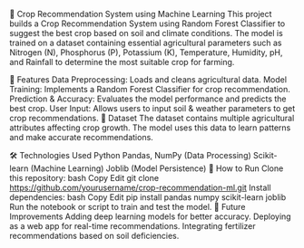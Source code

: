 🌱 Crop Recommendation System using Machine Learning
This project builds a Crop Recommendation System using Random Forest Classifier to suggest the best crop based on soil and climate conditions. The model is trained on a dataset containing essential agricultural parameters such as Nitrogen (N), Phosphorus (P), Potassium (K), Temperature, Humidity, pH, and Rainfall to determine the most suitable crop for farming.

🚀 Features
Data Preprocessing: Loads and cleans agricultural data.
Model Training: Implements a Random Forest Classifier for crop recommendation.
Prediction & Accuracy: Evaluates the model performance and predicts the best crop.
User Input: Allows users to input soil & weather parameters to get crop recommendations.
📂 Dataset
The dataset contains multiple agricultural attributes affecting crop growth. The model uses this data to learn patterns and make accurate recommendations.

🛠️ Technologies Used
Python
Pandas, NumPy (Data Processing)
Scikit-learn (Machine Learning)
Joblib (Model Persistence)
📌 How to Run
Clone this repository:
bash
Copy
Edit
git clone https://github.com/yourusername/crop-recommendation-ml.git
Install dependencies:
bash
Copy
Edit
pip install pandas numpy scikit-learn joblib
Run the notebook or script to train and test the model.
🎯 Future Improvements
Adding deep learning models for better accuracy.
Deploying as a web app for real-time recommendations.
Integrating fertilizer recommendations based on soil deficiencies.
